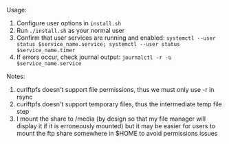 Usage: 

1. Configure user options in `install.sh`
2. Run `./install.sh` as your normal user
3. Confirm that user services are running and enabled: `systemctl --user status $service_name.service; systemctl --user status $service_name.timer`
4. If errors occur, check journal output: `journalctl -r -u $service_name.service`

Notes:

1. curlftpfs doesn't support file permissions, thus we must only use -r in rsync
2. curlftpfs doesn't support temporary files, thus the intermediate temp file step
3. I mount the share to /media (by design so that my file manager will display it if it is erroneously mounted) but it may be easier for users to mount the ftp share somewhere in $HOME to avoid permissions issues